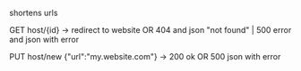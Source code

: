 shortens urls

GET host/{id} -> redirect to website OR 404 and json "not found" | 500 error and json with error 

PUT host/new {"url":"my.website.com"} -> 200 ok OR 500 json with error 
